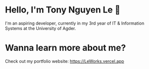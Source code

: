 # Hello, I'm Tony Nguyen Le 👋
I'm an aspiring developer, currently in my 3rd year of IT & Information Systems at the University of Agder.

# Wanna learn more about me?
Check out my portfolio website: https://LeWorks.vercel.app
